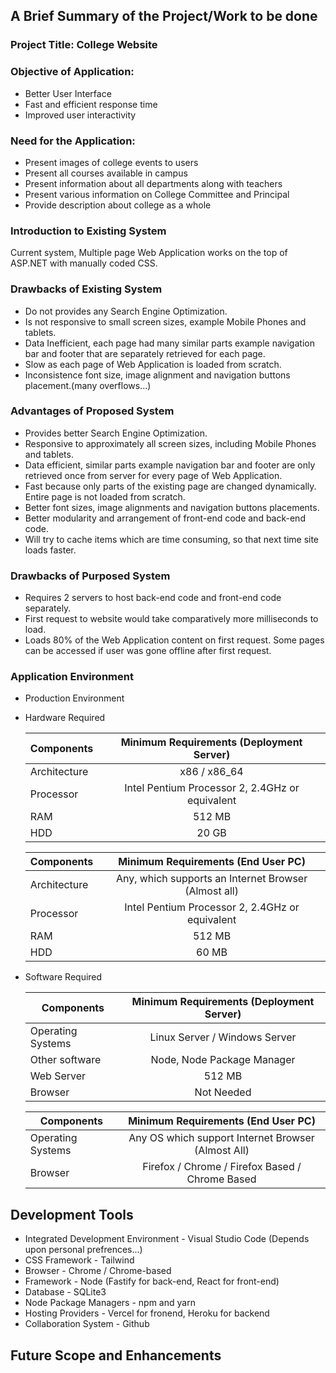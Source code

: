 ## A Brief Summary of the Project/Work to be done



### Project Title: College Website

### Objective of Application:

- Better User Interface
- Fast and efficient response time
- Improved user interactivity

### Need for the Application:

- Present images of college events to users
- Present all courses available in campus
- Present information about all departments along with teachers
- Present various information on College Committee and Principal
- Provide description about college as a whole

### Introduction to Existing System

Current system, Multiple page Web Application works on the top of ASP.NET with manually coded CSS. 

### Drawbacks of Existing System

- Do not provides any Search Engine Optimization.
- Is not responsive to small screen sizes, example Mobile Phones and tablets.
- Data Inefficient, each page had many similar parts example navigation bar and footer that are separately retrieved for each page.
- Slow as each page of Web Application is loaded from scratch.
- Inconsistence font size, image alignment and navigation buttons placement.(many overflows...)

### Advantages of Proposed System

- Provides better Search Engine Optimization.
- Responsive to approximately all screen sizes, including Mobile Phones and tablets.
- Data efficient, similar parts example navigation bar and footer are only retrieved once from server for every page of Web Application.
- Fast because only parts of the existing page are changed dynamically. Entire page is not loaded from scratch.
- Better font sizes, image alignments and navigation buttons placements.
- Better modularity and arrangement of front-end code and back-end code.
- Will try to cache items which are time consuming, so that next time site loads faster.

### Drawbacks of Purposed System

- Requires 2 servers to host back-end code and front-end code separately.
- First request to website would take comparatively more milliseconds to load.
- Loads 80% of the Web Application content on first request. Some pages can be accessed if user was gone offline after first request.

### Application Environment

- Production Environment

- Hardware Required

  | Components   |    Minimum Requirements (Deployment Server)     |
  | ------------ | :---------------------------------------------: |
  | Architecture |                  x86 / x86_64                   |
  | Processor    | Intel Pentium Processor 2, 2.4GHz or equivalent |
  | RAM          |                     512 MB                      |
  | HDD          |                      20 GB                      |

  | Components   |          Minimum Requirements (End User PC)          |
  | ------------ | :--------------------------------------------------: |
  | Architecture | Any, which supports an Internet Browser (Almost all) |
  | Processor    |   Intel Pentium Processor 2, 2.4GHz or equivalent    |
  | RAM          |                        512 MB                        |
  | HDD          |                        60 MB                         |

- Software Required

  | Components        | Minimum Requirements (Deployment Server) |
  | ----------------- | :--------------------------------------: |
  | Operating Systems |      Linux Server / Windows Server       |
  | Other software    |        Node, Node Package Manager        |
  | Web Server        |                  512 MB                  |
  | Browser           |                Not Needed                |

  | Components        |         Minimum Requirements (End User PC)         |
  | ----------------- | :------------------------------------------------: |
  | Operating Systems | Any OS which support Internet Browser (Almost All) |
  | Browser           |  Firefox / Chrome / Firefox Based / Chrome Based   |

## Development Tools

- Integrated Development Environment - Visual Studio Code (Depends upon personal prefrences...)
- CSS Framework - Tailwind
- Browser - Chrome / Chrome-based 
- Framework - Node (Fastify for back-end, React for front-end)
- Database - SQLite3
- Node Package Managers - npm and yarn
- Hosting Providers - Vercel for fronend, Heroku for backend
- Collaboration System - Github

## Future Scope and Enhancements



